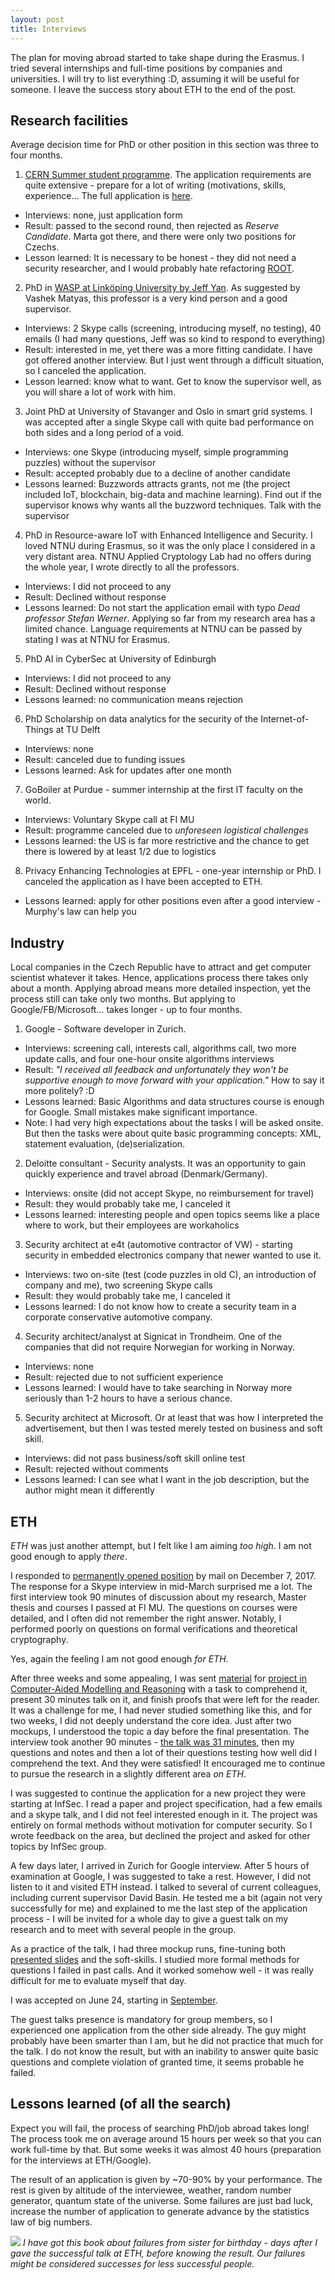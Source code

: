 ```yaml
---
layout: post
title: Interviews
---
```


The plan for moving abroad started to take shape during the Erasmus. I tried several internships and full-time positions by companies and universities. I will try to list everything :D, assuming it will be useful for someone. I leave the success story about ETH to the end of the post.

## Research facilities

Average decision time for PhD or other position in this section was three to four months.

1. [CERN Summer student programme](https://hr-dep.web.cern.ch/content/summer-students). The application requirements are quite extensive - prepare for a lot of writing (motivations, skills, experience... The full application is [here](https://raw.githubusercontent.com/Bender250/bender250.github.io/master/files/interview/cern.pdf).
 - Interviews: none, just application form
 - Result: passed to the second round, then rejected as _Reserve Candidate_. Marta got there, and there were only two positions for Czechs.
 - Lesson learned: It is necessary to be honest - they did not need a security researcher, and I would probably hate refactoring [ROOT](https://www.quora.com/Why-does-CERN-use-ROOT).
2. PhD in [WASP at Linköping University by Jeff Yan](https://www.academicgates.com/job/detail/760c3d02-a696-4cf3-87fb-efb6a8547ce6). As suggested by Vashek Matyas, this professor is a very kind person and a good supervisor.
 - Interviews: 2 Skype calls (screening, introducing myself, no testing), 40 emails (I had many questions, Jeff was so kind to respond to everything)
 - Result: interested in me, yet there was a more fitting candidate. I have got offered another interview. But I just went through a difficult situation, so I canceled the application.
 - Lesson learned: know what to want. Get to know the supervisor well, as you will share a lot of work with him.
3.  Joint PhD at University of Stavanger and Oslo in smart grid systems. I was accepted after a single Skype call with quite bad performance on both sides and a long period of a void.
 - Interviews: one Skype (introducing myself, simple programming puzzles) without the supervisor
 - Result: accepted probably due to a decline of another candidate
 - Lessons learned: Buzzwords attracts grants, not me (the project included IoT, blockchain, big-data and machine learning). Find out if the supervisor knows why wants all the buzzword techniques. Talk with the supervisor
4. PhD in Resource-aware IoT with Enhanced Intelligence and Security. I loved NTNU during Erasmus, so it was the only place I considered in a very distant area. NTNU Applied Cryptology Lab had no offers during the whole year, I wrote directly to all the professors.
 - Interviews: I did not proceed to any
 - Result: Declined without response
 - Lessons learned: Do not start the application email with typo _Dead professor Stefan Werner_. Applying so far from my research area has a limited chance. Language requirements at NTNU can be passed by stating I was at NTNU for Erasmus. 
5. PhD AI in CyberSec  at University of Edinburgh
 - Interviews: I did not proceed to any
 - Result: Declined without response
 - Lessons learned: no communication means rejection
6. PhD Scholarship on data analytics for the security of the Internet-of-Things at TU Delft
 - Interviews: none
 - Result: canceled due to funding issues
 - Lessons learned: Ask for updates after one month
7. GoBoiler at Purdue - summer internship at the first IT faculty on the world.
 - Interviews: Voluntary Skype call at FI MU
 - Result: programme canceled due to _unforeseen logistical challenges_
 - Lessons learned: the US is far more restrictive and the chance to get there is lowered by at least 1/2 due to logistics
8. Privacy Enhancing Technologies at EPFL - one-year internship or PhD.  I canceled the application as I have been accepted to ETH.
 - Lessons learned: apply for other positions even after a good interview - Murphy's law can help you

## Industry

Local companies in the Czech Republic have to attract and get computer scientist whatever it takes. Hence, applications process there takes only about a month. Applying abroad means more detailed inspection, yet the process still can take only two months. But applying to Google/FB/Microsoft... takes longer - up to four months.

1. Google - Software developer in Zurich.
 - Interviews: screening call, interests call, algorithms call, two more update calls, and four one-hour onsite algorithms interviews
 - Result: _"I received all feedback and unfortunately they won't be supportive enough to move forward with your application."_ How to say it more politely? :D
 - Lessons learned: Basic Algorithms and data structures course is enough for Google. Small mistakes make significant importance.
 - Note: I had very high expectations about the tasks I will be asked onsite. But then the tasks were about quite basic programming concepts: XML, statement evaluation, (de)serialization.
2. Deloitte consultant - Security analysts. It was an opportunity to gain quickly experience and travel abroad (Denmark/Germany).
 - Interviews: onsite (did not accept Skype, no reimbursement for travel)
 - Result: they would probably take me, I canceled it 
 - Lessons learned: interesting people and open topics seems like a place where to work, but their employees are workaholics
3. Security architect at e4t (automotive contractor of VW) - starting security in embedded electronics company that newer wanted to use it.
 - Interviews: two on-site (test (code puzzles in old C), an introduction of company and me), two screening Skype calls
 - Result: they would probably take me, I canceled it 
 - Lessons learned: I do not know how to create a security team in a corporate conservative automotive company.
4. Security architect/analyst at Signicat in Trondheim. One of the companies that did not require Norwegian for working in Norway.
 - Interviews: none
 - Result: rejected due to not sufficient experience
 - Lessons learned: I would have to take searching in Norway more seriously than 1-2 hours to have a serious chance.
5. Security architect at Microsoft. Or at least that was how I interpreted the advertisement, but then I was tested merely tested on business and soft skill.
 - Interviews: did not pass business/soft skill online test
 - Result: rejected without comments
 - Lessons learned: I can see what I want in the job description, but the author might mean it differently

## ETH

_ETH_ was just another attempt, but I felt like I am aiming _too high_. I am not good enough to apply _there_.

I responded to [permanently opened position](http://www.infsec.ethz.ch/the-group/open-positions.html) by mail on December 7, 2017. The response for a Skype interview in mid-March surprised me a lot. The first interview took 90 minutes of discussion about my research, Master thesis and courses I passed at FI MU. The questions on courses were detailed, and I often did not remember the right answer. Notably, I performed poorly on questions on formal verifications and theoretical cryptography.

Yes, again the feeling I am not good enough _for ETH_.

After three weeks and some appealing, I was sent [material](https://raw.githubusercontent.com/Bender250/bender250.github.io/master/files/interview/camr-project.pdf) for [project in Computer-Aided Modelling and Reasoning](http://www.infsec.ethz.ch/education/as2017/camr.html) with a task to comprehend it, present 30 minutes talk on it, and finish proofs that were left for the reader. It was a challenge for me, I had never studied something like this, and for two weeks, I did not deeply understand the core idea. Just after two mockups, I understood the topic a day before the final presentation. The interview took another 90 minutes - [the talk was 31 minutes](https://raw.githubusercontent.com/Bender250/bender250.github.io/master/files/interview/camr-pres.pdf), then my questions and notes and then a lot of their questions testing how well did I comprehend the text. And they were satisfied! It encouraged me to continue to pursue the research in a slightly different area _on ETH_.

I was suggested to continue the application for a new project they were starting at InfSec. I read a paper and project specification, had a few emails and a skype talk, and I did not feel interested enough in it. The project was entirely on formal methods without motivation for computer security. So I wrote feedback on the area, but declined the project and asked for other topics by InfSec group.

A few days later, I arrived in Zurich for Google interview. After 5 hours of examination at Google, I was suggested to take a rest. However, I did not listen to it and visited ETH instead. I talked to several of current colleagues, including current supervisor David Basin. He tested me a bit (again not very successfully for me) and explained to me the last step of the application process - I will be invited for a whole day to give a guest talk on my research and to meet with several people in the group.

As a practice of the talk, I had three mockup runs, fine-tuning both [presented slides](https://raw.githubusercontent.com/Bender250/bender250.github.io/master/files/interview/pres.pdf) and the soft-skills. I studied more formal methods for questions I failed in past calls. And it worked somehow well - it was really difficult for me to evaluate myself that day.

I was accepted on June 24, starting in [September](https://bender250.github.io/Introduction/).

The guest talks presence is mandatory for group members, so I experienced one application from the other side already. The guy might probably have been smarter than I am, but he did not practice that much for the talk. I do not know the result, but with an inability to answer quite basic questions and complete violation of granted time, it seems probable he failed.

## Lessons learned (of all the search)

Expect you will fail, the process of searching PhD/job abroad takes long! The process took me on average around 15 hours per week so that you can work full-time by that. But some weeks it was almost 40 hours (preparation for the interviews at ETH/Google).

The result of an application is given by ~70-90% by your performance. The rest is given by altitude of the interviewee, weather, random number generator, quantum state of the universe. Some failures are just bad luck, increase the number of application to generate advance by the statistics law of big numbers.


![](https://images.gr-assets.com/books/1514282569l/23731881.jpg)
*I have got this book about failures from sister for birthday - days after I gave the successful talk at ETH, before knowing the result. Our failures might be considered successes for less successful people.*
